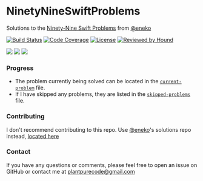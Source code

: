 
# NinetyNineSwiftProblems
Solutions to the [Ninety-Nine Swift Problems](https://www.enekoalonso.com/projects/99-swift-problems/) from [@eneko](http://github.com/eneko)

[![Build Status](https://img.shields.io/travis/plantpurecode/NinetyNineSwiftProblems)](https://travis-ci.org/plantpurecode/NinetyNineSwiftProblems)
[![Code Coverage](https://img.shields.io/coveralls/github/plantpurecode/NinetyNineSwiftProblems)](https://coveralls.io/github/plantpurecode/NinetyNineSwiftProblems)
[![License](https://img.shields.io/github/license/plantpurecode/NinetyNineSwiftProblems)](https://github.com/plantpurecode/NinetyNineSwiftProblems/blob/master/LICENSE)
[![Reviewed by Hound](https://img.shields.io/badge/Reviewed_by-Hound-8E64B0.svg)](https://houndci.com)

[![](https://img.shields.io/static/v1?label=depends-on&message=xcode11&color=informational)](#)
[![](https://img.shields.io/static/v1?label=depends-on&message=xctest&color=informational)](#)
[![](https://img.shields.io/static/v1?label=depends-on&message=swift5&color=red)](#)

### Progress

- The problem currently being solved can be located in the [`current-problem`](https://github.com/plantpurecode/NinetyNineSwiftProblems/blob/master/current-problem) file.
- If I have skipped any problems, they are listed in the [`skipped-problems`](https://github.com/plantpurecode/NinetyNineSwiftProblems/blob/master/skipped-problems) file.

### Contributing

I don't recommend contributing to this repo. Use [@eneko](http;//github.com/eneko)'s solutions repo instead, [located here](https://github.com/eneko/Ninety-Nine-Swift-Solutions)

### Contact

If you have any questions or comments, please feel free to open an issue on GitHub or contact me at [plantpurecode@gmail.com](mailto:plantpurecode@gmail.com)
